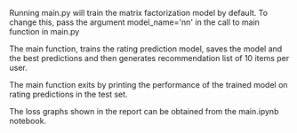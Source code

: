 Running main.py will train the matrix factorization model by default. To change this, pass the argument model_name='nn' in the call to main function in main.py

The main function, trains the rating prediction model, saves the model and the best predictions and then generates recommendation list of 10 items per user.

The main function exits by printing the performance of the trained model on rating predictions in the test set.

The loss graphs shown in the report can be obtained from the main.ipynb notebook.
